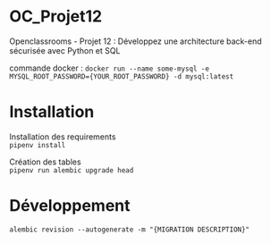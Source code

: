 # OC_Projet12
Openclassrooms - Projet 12 : Développez une architecture back-end sécurisée avec Python et SQL

commande docker : 
`docker run --name some-mysql -e MYSQL_ROOT_PASSWORD={YOUR_ROOT_PASSWORD} -d mysql:latest`

# Installation
Installation des requirements  
`pipenv install`

Création des tables  
`pipenv run alembic upgrade head`

# Développement 

`alembic revision --autogenerate -m "{MIGRATION DESCRIPTION}"`